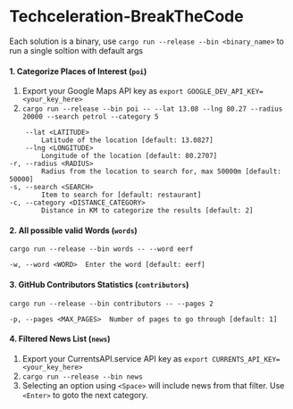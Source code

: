 # Techceleration-BreakTheCode
Each solution is a binary, use `cargo run --release --bin <binary_name>` to run a single soltion with default args

#### 1. Categorize Places of Interest (`poi`)
1. Export your Google Maps API key as `export GOOGLE_DEV_API_KEY=<your_key_here>`
2. `cargo run --release --bin poi -- --lat 13.08 --lng 80.27 --radius 20000 --search petrol --category 5`
```
    --lat <LATITUDE>
        Latitude of the location [default: 13.0827]
    --lng <LONGITUDE>
        Longitude of the location [default: 80.2707]
-r, --radius <RADIUS>
        Radius from the location to search for, max 50000m [default: 50000]
-s, --search <SEARCH>
        Item to search for [default: restaurant]
-c, --category <DISTANCE_CATEGORY>
        Distance in KM to categorize the results [default: 2]
```

#### 2. All possible valid Words (`words`)
`cargo run --release --bin words -- --word eerf`
```
-w, --word <WORD>  Enter the word [default: eerf]
```

#### 3. GitHub Contributors Statistics (`contributors`)
`cargo run --release --bin contributors -- --pages 2`
```
-p, --pages <MAX_PAGES>  Number of pages to go through [default: 1]
```

#### 4. Filtered News List (`news`)
1. Export your CurrentsAPI.service API key as `export CURRENTS_API_KEY=<your_key_here>`
2. `cargo run --release --bin news`
3. Selecting an option using `<Space>` will include news from that filter. Use `<Enter>` to goto the next category.

